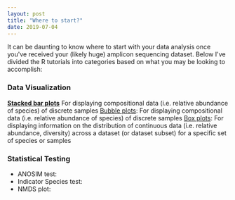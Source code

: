 ```yaml
---
layout: post
title: "Where to start?"
date: 2019-07-04
---
```



It can be daunting to know where to start with your data analysis once you've received your (likely huge) amplicon sequencing dataset. Below I've divided the R tutorials into categories based on what you may be looking to accomplish: 


<h3>Data Visualization</h3>

  <b>[Stacked bar plots](https://jkzorz.github.io/2019/06/05/stacked-bar-plots.html)</b> For displaying compositional data (i.e. relative abundance of species) of discrete samples 
  [Bubble plots](https://jkzorz.github.io/2019/06/05/Bubble-plots.html): For displaying compositional data (i.e. relative abundance of species) of discrete samples
  [Box plots](https://jkzorz.github.io/2019/07/02/boxplots.html): For displaying information on the distribution of continuous data (i.e. relative abundance, diversity) across a dataset (or dataset subset) for a specific set of species or samples




<h3>Statistical Testing</h3>
<ul>
  <li>ANOSIM test: </li>
  <li>Indicator Species test: </li>
  <li>NMDS plot: </li>
  </ul>
  
  
  




